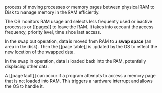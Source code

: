 process of moving processes or memory pages between physical RAM to Disk to manage memory in the RAM efficiently.

The OS monitors RAM usage and selects less frequently used or inactive processes or [[pages]] to leave the RAM. It takes into account the access frequency, priority level, time since last access.

In the swap out operation, data is moved from RAM to a **swap space** (an area in the disk). Then the [[page table]] is updated by the OS to reflect the new location of the swapped data.

In the swap in operation, data is loaded back into the RAM, potentially displacing other data.

A [[page fault]] can occur if a program attempts to access a memory page that is not loaded into RAM. This triggers a hardware interrupt and allows the OS to handle it.
